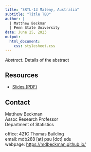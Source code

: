 ```yaml
---
title: "SRTL-13 Maleny, Australia"
subtitle: "Title TBD"
author: |
  | Matthew Beckman
  | Penn State University
date: June 25, 2023
output: 
  html_document: 
    css: stylesheet.css
---
```



*Abstract.* Details of the abstract




## Resources

- [Slides (PDF)](docs/202306-srtl-keynote.pdf)



## Contact

Matthew Beckman  
Assoc Research Professor  
Department of Statistics  

office: 421C Thomas Building  
email: mdb268 [at] psu [dot] edu  
webpage: <https://mdbeckman.github.io/>

